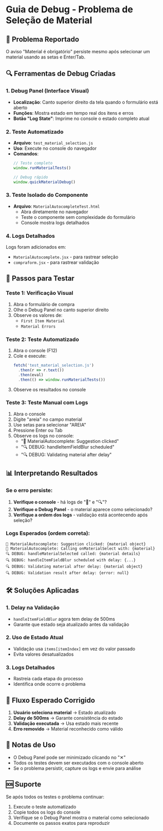 # Guia de Debug - Problema de Seleção de Material

## 🚨 Problema Reportado
O aviso "Material é obrigatório" persiste mesmo após selecionar um material usando as setas e Enter/Tab.

## 🔍 Ferramentas de Debug Criadas

### 1. Debug Panel (Interface Visual)
- **Localização**: Canto superior direito da tela quando o formulário está aberto
- **Funções**: Mostra estado em tempo real dos itens e erros
- **Botão "Log State"**: Imprime no console o estado completo atual

### 2. Teste Automatizado
- **Arquivo**: `test_material_selection.js`
- **Uso**: Execute no console do navegador
- **Comandos**:
  ```javascript
  // Teste completo
  window.runMaterialTests()
  
  // Debug rápido
  window.quickMaterialDebug()
  ```

### 3. Teste Isolado do Componente
- **Arquivo**: `MaterialAutocompleteTest.html`
  - Abra diretamente no navegador
  - Teste o componente sem complexidade do formulário
  - Console mostra logs detalhados

### 4. Logs Detalhados
Logs foram adicionados em:
- `MaterialAutocomplete.jsx` - para rastrear seleção
- `compraform.jsx` - para rastrear validação

## 🧪 Passos para Testar

### Teste 1: Verificação Visual
1. Abra o formulário de compra
2. Olhe o Debug Panel no canto superior direito
3. Observe os valores de:
   - `First Item Material`
   - `Material Errors`

### Teste 2: Teste Automatizado
1. Abra o console (F12)
2. Cole e execute:
   ```javascript
   fetch('test_material_selection.js')
     .then(r => r.text())
     .then(eval)
     .then(() => window.runMaterialTests())
   ```
3. Observe os resultados no console

### Teste 3: Teste Manual com Logs
1. Abra o console
2. Digite "areia" no campo material
3. Use setas para selecionar "AREIA"
4. Pressione Enter ou Tab
5. Observe os logs no console:
   - "🧪 MaterialAutocomplete: Suggestion clicked"
   - "🔍 DEBUG: handleItemFieldBlur scheduled"
   - "🔍 DEBUG: Validating material after delay"

## 📊 Interpretando Resultados

### Se o erro persiste:
1. **Verifique o console** - há logs de "🧪" e "🔍"?
2. **Verifique o Debug Panel** - o material aparece como selecionado?
3. **Verifique a ordem dos logs** - validação está acontecendo após seleção?

### Logs Esperados (ordem correta):
```
🧪 MaterialAutocomplete: Suggestion clicked: {material object}
🧪 MaterialAutocomplete: Calling onMaterialSelect with: {material}
🔍 DEBUG: handleMaterialSelected called: {material details}
🔍 DEBUG: handleItemFieldBlur scheduled with delay: {...}
🔍 DEBUG: Validating material after delay: {material object}
🔍 DEBUG: Validation result after delay: {error: null}
```

## 🛠️ Soluções Aplicadas

### 1. Delay na Validação
- `handleItemFieldBlur` agora tem delay de 500ms
- Garante que estado seja atualizado antes da validação

### 2. Uso de Estado Atual
- Validação usa `items[itemIndex]` em vez do valor passado
- Evita valores desatualizados

### 3. Logs Detalhados
- Rastreia cada etapa do processo
- Identifica onde ocorre o problema

## 🔄 Fluxo Esperado Corrigido

1. **Usuário seleciona material** → Estado atualizado
2. **Delay de 500ms** → Garante consistência do estado
3. **Validação executada** → Usa estado mais recente
4. **Erro removido** → Material reconhecido como válido

## 📝 Notas de Uso

- O Debug Panel pode ser minimizado clicando no "✕"
- Todos os testes devem ser executados com o console aberto
- Se o problema persistir, capture os logs e envie para análise

## 🆘 Suporte

Se após todos os testes o problema continuar:
1. Execute o teste automatizado
2. Copie todos os logs do console
3. Verifique se o Debug Panel mostra o material como selecionado
4. Documente os passos exatos para reproduzir
